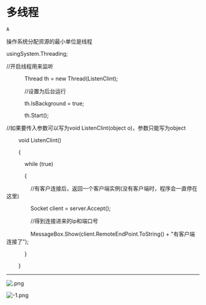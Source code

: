 # 多线程

`A`

操作系统分配资源的最小单位是线程

usingSystem.Threading;

//开启线程用来监听

            Thread th = new Thread\(ListenClint\);

            //设置为后台运行

            th.IsBackground = true;

            th.Start\(\);

//如果要传入参数可以写为void ListenClint\(object o\)，参数只能写为object

        void ListenClint\(\)

        {

            while \(true\)

            {

                //有客户连接后，返回一个客户端实例\(没有客户端时，程序会一直停在这里\)

                Socket client = server.Accept\(\);

                //得到连接进来的ip和端口号

                MessageBox.Show\(client.RemoteEndPoint.ToString\(\) \+ "有客户端连接了"\);

            }

        }

---

![.png](image/.png)

![-1.png](image/-1.png)
